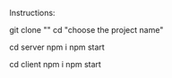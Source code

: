 Instructions:

git clone ""
cd "choose the project name"

cd server
npm i
npm start

cd client
npm i
npm start
